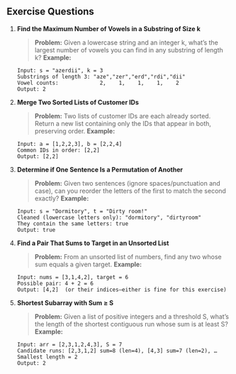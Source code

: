 ## Exercise Questions

1. **Find the Maximum Number of Vowels in a Substring of Size k**

   > **Problem:** Given a lowercase string and an integer k, what’s the largest number of vowels you can find in any substring of length k?
   > **Example:**

   ```text
   Input: s = "azerdii", k = 3  
   Substrings of length 3: "aze","zer","erd","rdi","dii"  
   Vowel counts:             2,    1,    1,    1,    2  
   Output: 2
   ```

2. **Merge Two Sorted Lists of Customer IDs**

   > **Problem:** Two lists of customer IDs are each already sorted. Return a new list containing only the IDs that appear in both, preserving order.
   > **Example:**

   ```text
   Input: a = [1,2,2,3], b = [2,2,4]  
   Common IDs in order: [2,2]  
   Output: [2,2]
   ```

3. **Determine if One Sentence Is a Permutation of Another**

   > **Problem:** Given two sentences (ignore spaces/punctuation and case), can you reorder the letters of the first to match the second exactly?
   > **Example:**

   ```text
   Input: s = "Dormitory", t = "Dirty room!"  
   Cleaned (lowercase letters only): "dormitory", "dirtyroom"  
   They contain the same letters: true  
   Output: true
   ```

4. **Find a Pair That Sums to Target in an Unsorted List**

   > **Problem:** From an unsorted list of numbers, find any two whose sum equals a given target.
   > **Example:**

   ```text
   Input: nums = [3,1,4,2], target = 6  
   Possible pair: 4 + 2 = 6  
   Output: [4,2]  (or their indices—either is fine for this exercise)
   ```

5. **Shortest Subarray with Sum ≥ S**

   > **Problem:** Given a list of positive integers and a threshold S, what’s the length of the shortest contiguous run whose sum is at least S?
   > **Example:**

   ```text
   Input: arr = [2,3,1,2,4,3], S = 7  
   Candidate runs: [2,3,1,2] sum=8 (len=4), [4,3] sum=7 (len=2), …  
   Smallest length = 2  
   Output: 2
   ```
